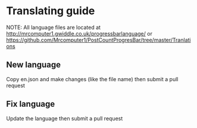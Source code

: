 # Translating guide

NOTE: All language files are located at http://mrcomputer1.gwiddle.co.uk/progressbarlanguage/ or https://github.com/Mrcomputer1/PostCountProgresBar/tree/master/Tranlations

## New language

Copy en.json and make changes (like the file name) then submit a pull request

## Fix language

Update the language then submit a pull request
